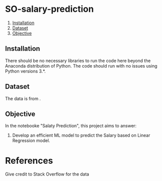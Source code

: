 # SO-salary-prediction
1. [Installation](#installation)
2. [Dataset](#dataset)
3. [Objective](#Objective)


## Installation <a name="installation"></a>
There should be no necessary libraries to run the code here beyond the Anaconda distribution of Python. The code should run with no issues using Python versions 3.*.

## Dataset <a name="dataset"></a>
The data is from [](https://insights.stackoverflow.com/survey/2017). 

## Objective <a name="objective"></a>
In the notebooke "Salaty Prediction", this project aims to answer:
1. Develop an efficient ML model to predict the Salary based on Linear Regression model.

# References
Give credit to Stack Overflow for the data
